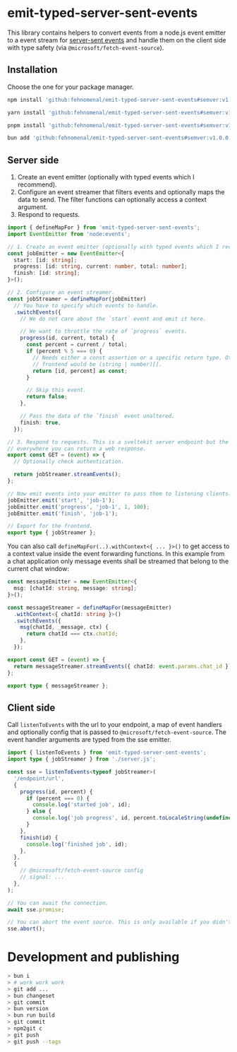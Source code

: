 # emit-typed-server-sent-events

This library contains helpers to convert events from a node.js event emitter to a event stream for [server-sent events](https://developer.mozilla.org/en-US/docs/Web/API/Server-sent_events) and handle them on the client side with type safety (via `@microsoft/fetch-event-source`).

## Installation

Choose the one for your package manager.

```sh
npm install 'github:fehnomenal/emit-typed-server-sent-events#semver:v1.0.0'
```

```sh
yarn install 'github:fehnomenal/emit-typed-server-sent-events#semver:v1.0.0'
```

```sh
pnpm install 'github:fehnomenal/emit-typed-server-sent-events#semver:v1.0.0'
```

```sh
bun add 'github:fehnomenal/emit-typed-server-sent-events#semver:v1.0.0'
```

## Server side

1. Create an event emitter (optionally with typed events which I recommend).
2. Configure an event streamer that filters events and optionally maps the data to send. The filter functions can optionally access a context argument.
3. Respond to requests.

```ts
import { defineMapFor } from 'emit-typed-server-sent-events';
import EventEmitter from 'node:events';

// 1. Create an event emitter (optionally with typed events which I recommend).
const jobEmitter = new EventEmitter<{
  start: [id: string];
  progress: [id: string, current: number, total: number];
  finish: [id: string];
}>();

// 2. Configure an event streamer.
const jobStreamer = defineMapFor(jobEmitter)
  // You have to specify which events to handle.
  .switchEvents({
    // We do not care about the `start` event and omit it here.

    // We want to throttle the rate of `progress` events.
    progress(id, current, total) {
      const percent = current / total;
      if (percent % 5 === 0) {
        // Needs either a const assertion or a specific return type. Otherwise the type at the
        // frontend would be (string | number)[].
        return [id, percent] as const;
      }

      // Skip this event.
      return false;
    },

    // Pass the data of the `finish` event unaltered.
    finish: true,
  });

// 3. Respond to requests. This is a sveltekit server endpoint but the library should work
// everywhere you can return a web response.
export const GET = (event) => {
  // Optionally check authentication.

  return jobStreamer.streamEvents();
};

// Now emit events into your emitter to pass them to listening clients.
jobEmitter.emit('start', 'job-1');
jobEmitter.emit('progress', 'job-1', 1, 100);
jobEmitter.emit('finish', 'job-1');

// Export for the frontend.
export type { jobStreamer };
```

You can also call `defineMapFor(..).withContext<{ ... }>()` to get access to a context value inside the event forwarding functions.
In this example from a chat application only message events shall be streamed that belong to the current chat window:

```ts
const messageEmitter = new EventEmitter<{
  msg: [chatId: string, message: string];
}>();

const messageStreamer = defineMapFor(messageEmitter)
  .withContext<{ chatId: string }>()
  .switchEvents({
    msg(chatId, _message, ctx) {
      return chatId === ctx.chatId;
    },
  });

export const GET = (event) => {
  return messageStreamer.streamEvents({ chatId: event.params.chat_id });
};

export type { messageStreamer };
```

## Client side

Call `listenToEvents` with the url to your endpoint, a map of event handlers and optionally config that is passed to `@microsoft/fetch-event-source`.
The event handler arguments are typed from the sse emitter.

```ts
import { listenToEvents } from 'emit-typed-server-sent-events';
import type { jobStreamer } from './server.js';

const sse = listenToEvents<typeof jobStreamer>(
  '/endpoint/url',
  {
    progress(id, percent) {
      if (percent === 0) {
        console.log('started job', id);
      } else {
        console.log('job progress', id, percent.toLocaleString(undefined, { style: 'percent' }));
      }
    },
    finish(id) {
      console.log('finished job', id);
    },
  },
  {
    // @microsoft/fetch-event-source config
    // signal: ...
  },
);

// You can await the connection.
await sse.promise;

// You can abort the event source. This is only available if you didn't pass a `signal` to the `listenToEvents` call.
sse.abort();
```

# Development and publishing

```sh
> bun i
> # work work work
> git add ...
> bun changeset
> git commit
> bun version
> bun run build
> git commit
> npm2git c
> git push
> git push --tags
```
